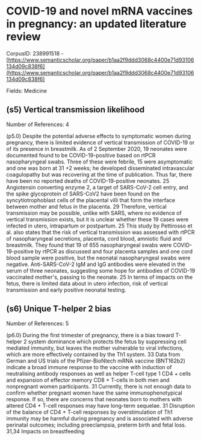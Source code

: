 # COVID-19 and novel mRNA vaccines in pregnancy: an updated literature review

CorpusID: 238991518 - [https://www.semanticscholar.org/paper/b1aa2f9ddd3068c4400e71d93106134d09c838f6](https://www.semanticscholar.org/paper/b1aa2f9ddd3068c4400e71d93106134d09c838f6)

Fields: Medicine

## (s5) Vertical transmission likelihood
Number of References: 4

(p5.0) Despite the potential adverse effects to symptomatic women during pregnancy, there is limited evidence of vertical transmission of COVID-19 or of its presence in breastmilk. As of 2 September 2020, 19 neonates were documented found to be COVID-19-positive based on rtPCR nasopharyngeal swabs. Three of these were febrile, 15 were asymptomatic and one was born at 31 +2 weeks; he developed disseminated intravascular coagulopathy but was recovering at the time of publication. Thus far, there have been no reported deaths of COVID-19-positive neonates. 25 Angiotensin converting enzyme 2, a target of SARS-CoV-2 cell entry, and the spike glycoprotein of SARS-CoV2 have been found on the syncytiotrophoblast cells of the placental villi that form the interface between mother and fetus in the placenta. 29 Therefore, vertical transmission may be possible, unlike with SARS, where no evidence of vertical transmission exists, but it is unclear whether these 19 cases were infected in utero, intrapartum or postpartum. 25 This study by Pettirosso et al. also states that the risk of vertical transmission was assessed with rtPCR of nasopharyngeal secretions, placenta, cord blood, amniotic fluid and breastmilk. They found that 19 of 655 nasopharyngeal swabs were COVID-19-positive by rtPCR as discussed and four placenta samples and one cord blood sample were positive, but the neonatal nasopharyngeal swabs were negative. Anti-SARS-CoV-2 IgM and IgG antibodies were elevated in the serum of three neonates, suggesting some hope for antibodies of COVID-19 vaccinated mother's, passing to the neonate. 25 In terms of impacts on the fetus, there is limited data about in utero infection, risk of vertical transmission and early positive neonatal testing.
## (s6) Unique T-helper 2 bias
Number of References: 5

(p6.0) During the first trimester of pregnancy, there is a bias toward T-helper 2 system dominance which protects the fetus by suppressing cell mediated immunity, but leaves the mother vulnerable to viral infections, which are more effectively contained by the Th1 system. 33 Data from German and US trials of the Pfizer-BioNtech mRNA vaccine (BNT162b2) indicate a broad immune response to the vaccine with induction of neutralising antibody responses as well as helper T-cell type 1 CD4 + cells and expansion of effector memory CD8 + T-cells in both men and nonpregnant women participants. 31 Currently, there is not enough data to confirm whether pregnant women have the same immunophenotypical response. If so, there are concerns that neonates born to mothers with altered CD4 + T-cell responses may have long-term sequelae. 31 Disruption of the balance of CD4 + T-cell responses by overstimulation of Th1 immunity may be harmful during pregnancy and is associated with adverse perinatal outcomes; including preeclampsia, preterm birth and fetal loss. 31,34 Impacts on breastfeeding
